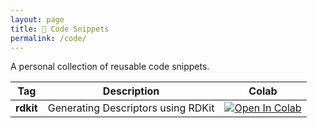 ```yaml
---
layout: page
title: 📓 Code Snippets
permalink: /code/
---
```


A personal collection of reusable code snippets. 

|Tag|Description|Colab|
|---|---|---|
|**rdkit**|Generating Descriptors using RDKit|[![Open In Colab](https://colab.research.google.com/assets/colab-badge.svg)](https://colab.research.google.com/drive/1Olyoie3yYHA6OaceH5L-_6lNKT-Fubbr?usp=sharing)|

